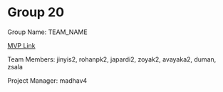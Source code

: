 # Group 20
Group Name: TEAM_NAME

[MVP Link](https://docs.google.com/document/d/1xFI9DDdO5HZAcu36Y6NL-RTDry5E3WHkfy-ZEWuqbXM/edit?usp=sharing)

Team Members: jinyis2, rohanpk2, japardi2, zoyak2, avayaka2, duman, zsala


Project Manager: madhav4
